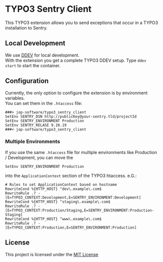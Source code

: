# TYPO3 Sentry Client
This TYPO3 extension allows you to send exceptions that occur in a TYPO3 installation to Sentry.

## Local Development
We use [DDEV](https://ddev.readthedocs.io/en/stable/) for local development.  
With the extension you get a complete TYPO3 DDEV setup. Type `ddev start` to start the container.

## Configuration
Currently, the only option to configure the extension is by environment variables.  
You can set them in the `.htaccess` file:
```apacheconf
###> jop-software/typo3_sentry_client
SetEnv SENTRY_DSN http://publicKey@your-sentry.tld/projectId
SetEnv SENTRY_ENVIRONMENT Production
SetEnv SENTRY_RELASE 9.10.19
###< jop-software/typo3_sentry_client
```
### Multiple Environments
If you use the same `.htaccess` file for multiple environments like Production / Development, you can move the
```apacheconf
SetEnv SENTRY_ENVIRONMENT Production
```
into the `ApplicationContext` section of the TYPO3 htaccess. e.G.:
```apacheconf
# Rules to set ApplicationContext based on hostname
RewriteCond %{HTTP_HOST} ^dev\.example\.com$
RewriteRule .? - [E=TYPO3_CONTEXT:Development,E=SENTRY_ENVIRONMENT:Development]
RewriteCond %{HTTP_HOST} ^staging\.example\.com$
RewriteRule .? - [E=TYPO3_CONTEXT:Production/Staging,E=SENTRY_ENVIRONMENT:Production-Staging]
RewriteCond %{HTTP_HOST} ^www\.example\.com$
RewriteRule .? - [E=TYPO3_CONTEXT:Production,E=SENTRY_ENVIRONMENT:Production]
```

## License
This project is licensed under the [MIT License](./LICENSE)
